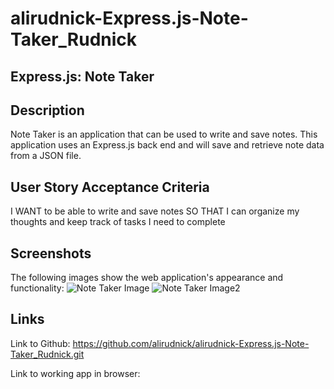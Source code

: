 # alirudnick-Express.js-Note-Taker_Rudnick
## Express.js: Note Taker

## Description
Note Taker is an application that can be used to write and save notes. This application uses an Express.js back end and will save and retrieve note data from a JSON file.



## User Story Acceptance Criteria
I WANT to be able to write and save notes
SO THAT I can organize my thoughts and keep track of tasks I need to complete



## Screenshots
The following images show the web application's appearance and functionality:
![Note Taker Image](https://user-images.githubusercontent.com/107882457/212592152-e200e226-677c-4b95-bb8b-b7e7acc82012.png)
![Note Taker Image2](https://user-images.githubusercontent.com/107882457/212592158-54f2cf05-263c-4e5a-b4e2-33734248995e.png)



## Links
Link to Github: https://github.com/alirudnick/alirudnick-Express.js-Note-Taker_Rudnick.git

Link to working app in browser: 
